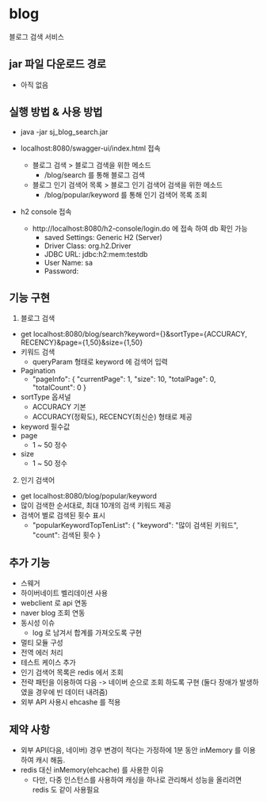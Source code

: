 # blog
블로그 검색 서비스

## jar 파일 다운로드 경로
- 아직 없음

## 실행 방법 & 사용 방법
- java -jar sj_blog_search.jar
- localhost:8080/swagger-ui/index.html 접속
    - 블로그 검색 > 블로그 검색을 위한 메소드
        - /blog/search 를 통해 블로그 검색
    - 블로그 인기 검색어 목록 > 블로그 인기 검색어 검색을 위한 메소드
        - /blog/popular/keyword 를 통해 인기 검색어 목록 조회


- h2 console 접속
    - http://localhost:8080/h2-console/login.do 에 접속 하여 db 확인 가능
        - saved Settings: Generic H2 (Server)
        - Driver Class: org.h2.Driver
        - JDBC URL: jdbc:h2:mem:testdb
        - User Name: sa
        - Password: 

## 기능 구현
1. 블로그 검색
- get localhost:8080/blog/search?keyword={}&sortType={ACCURACY, RECENCY}&page={1,50}&size={1,50}
- 키워드 검색
    - queryParam 형태로 keyword 에 검색어 입력
- Pagination 
    - "pageInfo": 
        {
          "currentPage": 1,
          "size": 10,
          "totalPage": 0,
          "totalCount": 0
        }
- sortType 옵셔널
  - ACCURACY 기본
  - ACCURACY(정확도), RECENCY(최신순) 형태로 제공
- keyword 필수값
- page
  - 1 ~ 50 정수
- size
  - 1 ~ 50 정수


2. 인기 검색어
- get localhost:8080/blog/popular/keyword
- 많이 검색한 순서대로, 최대 10개의 검색 키워드 제공
- 검색어 별로 검색된 횟수 표시
    - "popularKeywordTopTenList":
        {
          "keyword": "많이 검색된 키워드",
          "count": 검색된 횟수
        }

## 추가 기능
- 스웨거
- 하이버네이트 벨리데이션 사용
- webclient 로 api 연동
- naver blog 조회 연동
- 동시성 이슈 
  - log 로 남겨서 합계를 가져오도록 구현
- 멀티 모듈 구성
- 전역 에러 처리
- 테스트 케이스 추가
- 인기 검색어 목록은 redis 에서 조회
- 전략 패턴을 이용하여 다음 -> 네이버 순으로 조회 하도록 구현 (둘다 장애가 발생하였을 경우에 빈 데이터 내려줌)
- 외부 API 사용시 ehcashe 를 적용

## 제약 사항
- 외부 API(다음, 네이버) 경우 변경이 적다는 가정하에 1분 동안 inMemory 를 이용하여 캐시 해둠.
- redis 대신 inMemory(ehcache) 를 사용한 이유
  - 다만, 다중 인스턴스를 사용하여 캐싱을 하나로 관리해서 성능을 올리려면 redis 도 같이 사용필요